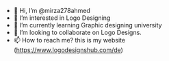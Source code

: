 - 👋 Hi, I’m @mirza278ahmed
- 👀 I’m interested in Logo Designing
- 🌱 I’m currently learning Graphic designing university
- 💞️ I’m looking to collaborate on Logo Designs.
- 📫 How to reach me? this is my website (https://www.logodesignshub.com/de)

<!---
mirza278ahmed/mirza278ahmed is a ✨ special ✨ repository because its `README.md` (this file) appears on your GitHub profile.
You can click the Preview link to take a look at your changes.
--->
